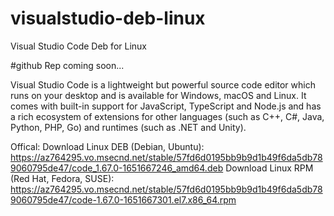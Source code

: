 # visualstudio-deb-linux
Visual Studio Code Deb for Linux

#github Rep coming soon...

Visual Studio Code is a lightweight but powerful source code editor which runs on your desktop and is available for Windows, macOS and Linux. It comes with built-in support for JavaScript, TypeScript and Node.js and has a rich ecosystem of extensions for other languages (such as C++, C#, Java, Python, PHP, Go) and runtimes (such as .NET and Unity).

Offical:
Download Linux DEB (Debian, Ubuntu): https://az764295.vo.msecnd.net/stable/57fd6d0195bb9b9d1b49f6da5db789060795de47/code_1.67.0-1651667246_amd64.deb
Download Linux RPM (Red Hat, Fedora, SUSE): https://az764295.vo.msecnd.net/stable/57fd6d0195bb9b9d1b49f6da5db789060795de47/code-1.67.0-1651667301.el7.x86_64.rpm
